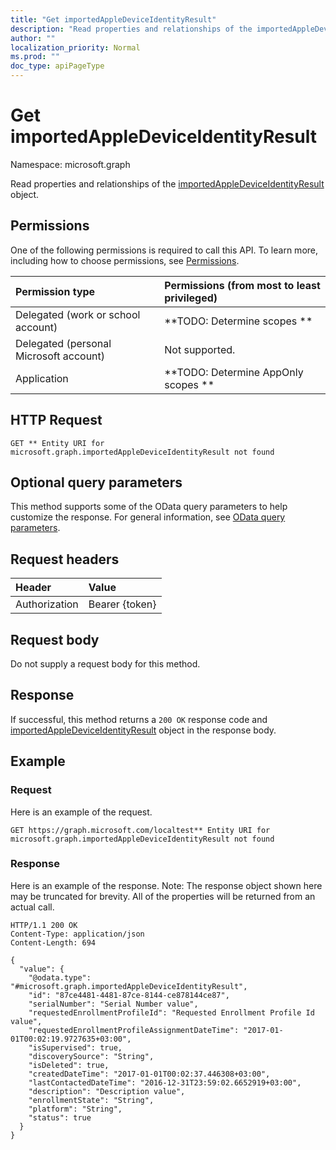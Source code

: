 ```yaml
---
title: "Get importedAppleDeviceIdentityResult"
description: "Read properties and relationships of the importedAppleDeviceIdentityResult object."
author: ""
localization_priority: Normal
ms.prod: ""
doc_type: apiPageType
---
```


# Get importedAppleDeviceIdentityResult

Namespace: microsoft.graph

Read properties and relationships of the [importedAppleDeviceIdentityResult](../resources/importedappledeviceidentityresult.md) object.

## Permissions
One of the following permissions is required to call this API. To learn more, including how to choose permissions, see [Permissions](/concepts/permissions-reference.md).

|Permission type|Permissions (from most to least privileged)|
|:---|:---|
|Delegated (work or school account)|**TODO: Determine scopes **|
|Delegated (personal Microsoft account)|Not supported.|
|Application|**TODO: Determine AppOnly scopes **|

## HTTP Request
<!-- {
  "blockType": "ignored"
}
-->
``` http
GET ** Entity URI for microsoft.graph.importedAppleDeviceIdentityResult not found
```

## Optional query parameters
This method supports some of the OData query parameters to help customize the response. For general information, see [OData query parameters](/graph/query-parameters).

## Request headers
|Header|Value|
|:---|:---|
|Authorization|Bearer {token}|

## Request body
Do not supply a request body for this method.

## Response
If successful, this method returns a `200 OK` response code and [importedAppleDeviceIdentityResult](../resources/importedappledeviceidentityresult.md) object in the response body.

## Example

### Request
Here is an example of the request.
<!-- {
  "blockType": "request",
  "name": "get_importedappledeviceidentityresult"
}
-->
``` http
GET https://graph.microsoft.com/localtest** Entity URI for microsoft.graph.importedAppleDeviceIdentityResult not found
```

### Response
Here is an example of the response. Note: The response object shown here may be truncated for brevity. All of the properties will be returned from an actual call.
<!-- {
  "blockType": "response",
  "truncated": true,
  "@odata.type": "microsoft.graph.importedAppleDeviceIdentityResult"
}
-->
``` http
HTTP/1.1 200 OK
Content-Type: application/json
Content-Length: 694

{
  "value": {
    "@odata.type": "#microsoft.graph.importedAppleDeviceIdentityResult",
    "id": "87ce4481-4481-87ce-8144-ce878144ce87",
    "serialNumber": "Serial Number value",
    "requestedEnrollmentProfileId": "Requested Enrollment Profile Id value",
    "requestedEnrollmentProfileAssignmentDateTime": "2017-01-01T00:02:19.9727635+03:00",
    "isSupervised": true,
    "discoverySource": "String",
    "isDeleted": true,
    "createdDateTime": "2017-01-01T00:02:37.446308+03:00",
    "lastContactedDateTime": "2016-12-31T23:59:02.6652919+03:00",
    "description": "Description value",
    "enrollmentState": "String",
    "platform": "String",
    "status": true
  }
}
```

